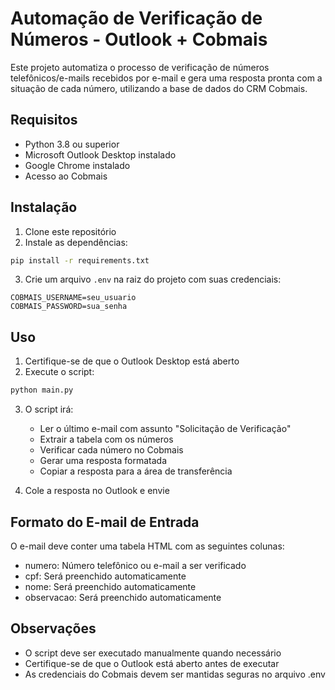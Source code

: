# Automação de Verificação de Números - Outlook + Cobmais

Este projeto automatiza o processo de verificação de números telefônicos/e-mails recebidos por e-mail e gera uma resposta pronta com a situação de cada número, utilizando a base de dados do CRM Cobmais.

## Requisitos

- Python 3.8 ou superior
- Microsoft Outlook Desktop instalado
- Google Chrome instalado
- Acesso ao Cobmais

## Instalação

1. Clone este repositório
2. Instale as dependências:
```bash
pip install -r requirements.txt
```

3. Crie um arquivo `.env` na raiz do projeto com suas credenciais:
```
COBMAIS_USERNAME=seu_usuario
COBMAIS_PASSWORD=sua_senha
```

## Uso

1. Certifique-se de que o Outlook Desktop está aberto
2. Execute o script:
```bash
python main.py
```

3. O script irá:
   - Ler o último e-mail com assunto "Solicitação de Verificação"
   - Extrair a tabela com os números
   - Verificar cada número no Cobmais
   - Gerar uma resposta formatada
   - Copiar a resposta para a área de transferência

4. Cole a resposta no Outlook e envie

## Formato do E-mail de Entrada

O e-mail deve conter uma tabela HTML com as seguintes colunas:
- numero: Número telefônico ou e-mail a ser verificado
- cpf: Será preenchido automaticamente
- nome: Será preenchido automaticamente
- observacao: Será preenchido automaticamente

## Observações

- O script deve ser executado manualmente quando necessário
- Certifique-se de que o Outlook está aberto antes de executar
- As credenciais do Cobmais devem ser mantidas seguras no arquivo .env 